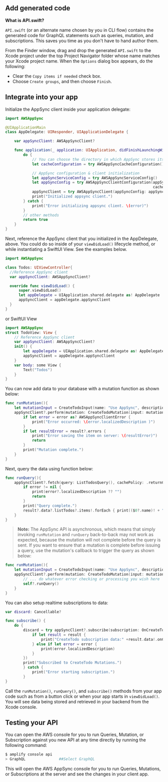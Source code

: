 ## Add generated code

**What is API.swift?**

`API.swift` (or an alternate name chosen by you in CLI flow) contains the generated code for GraphQL statements such as queries, mutation, and subscriptions. This saves you time as you don't have to hand author them.

From the Finder window, drag and drop the generated `API.swift` to the Xcode project under the top Project Navigator folder whose name matches your Xcode project name. When the `Options` dialog box appears, do the following:

* Clear the `Copy items if needed` check box.
* Choose `Create groups`, and then choose `Finish`.

## Integrate into your app

Initialize the AppSync client inside your application delegate:

```swift
import AWSAppSync

@UIApplicationMain
class AppDelegate: UIResponder, UIApplicationDelegate {

    var appSyncClient: AWSAppSyncClient?

    func application(_ application: UIApplication, didFinishLaunchingWithOptions launchOptions: [UIApplication.LaunchOptionsKey: Any]?) -> Bool {
        do {
            // You can choose the directory in which AppSync stores its persistent cache databases
            let cacheConfiguration = try AWSAppSyncCacheConfiguration()

            // AppSync configuration & client initialization
            let appSyncServiceConfig = try AWSAppSyncServiceConfig()
            let appSyncConfig = try AWSAppSyncClientConfiguration(appSyncServiceConfig: appSyncServiceConfig,
                                                                  cacheConfiguration: cacheConfiguration)
            appSyncClient = try AWSAppSyncClient(appSyncConfig: appSyncConfig)
            print("Initialized appsync client.")
        } catch {
            print("Error initializing appsync client. \(error)")
        }
        // other methods
        return true
    }
}
```

Next, reference the AppSync client that you initialized in the AppDelegate, above. You could do so inside of your `viewDidLoad()` lifecycle method, or while instantiating a SwiftUI View. See the examples below.

```swift
import AWSAppSync

class Todos: UIViewController{
  //Reference AppSync client
  var appSyncClient: AWSAppSyncClient?

  override func viewDidLoad() {
      super.viewDidLoad()
      let appDelegate = UIApplication.shared.delegate as! AppDelegate
      appSyncClient = appDelegate.appSyncClient
  }
}
```

or SwiftUI View
```swift
import AWSAppSync
struct TodoView: View {
    // Reference AppSync client
    var appSyncClient: AWSAppSyncClient?
    init() {
        let appDelegate = UIApplication.shared.delegate as! AppDelegate
        appSyncClient = appDelegate.appSyncClient
    }
    var body: some View {
        Text("Todos")
    }
}
```

You can now add data to your database with a mutation function as shown below:

```swift
func runMutation(){
    let mutationInput = CreateTodoInput(name: "Use AppSync", description:"Realtime and Offline")
    appSyncClient?.perform(mutation: CreateTodoMutation(input: mutationInput)) { (result, error) in
        if let error = error as? AWSAppSyncClientError {
            print("Error occurred: \(error.localizedDescription )")
        }
        if let resultError = result?.errors {
            print("Error saving the item on server: \(resultError)")
            return
        }
        print("Mutation complete.")
    }
}
```

Next, query the data using function below:

```swift
func runQuery(){
    appSyncClient?.fetch(query: ListTodosQuery(), cachePolicy: .returnCacheDataAndFetch) {(result, error) in
        if error != nil {
            print(error?.localizedDescription ?? "")
            return
        }
        print("Query complete.")
        result?.data?.listTodos?.items!.forEach { print(($0?.name)! + " " + ($0?.description)!) }
    }
}
```

> **Note:** The AppSync API is asynchronous, which means that simply invoking `runMutation` and `runQuery` back-to-back may not work as expected, because the mutation will not complete before the query is sent. If you want to ensure that a mutation is complete before issuing a query, use the mutation's callback to trigger the query as shown below:

```swift
func runMutation(){
    let mutationInput = CreateTodoInput(name: "Use AppSync", description:"Realtime and Offline")
    appSyncClient?.perform(mutation: CreateTodoMutation(input: mutationInput)) { [weak self] (result, error) in
        // ... do whatever error checking or processing you wish here
        self?.runQuery()
    }
}
```

You can also setup realtime subscriptions to data:

```swift
var discard: Cancellable?

func subscribe() {
    do {
        discard = try appSyncClient?.subscribe(subscription: OnCreateTodoSubscription(), resultHandler: { (result, transaction, error) in
            if let result = result {
                print("CreateTodo subscription data:" +result.data!.onCreateTodo!.name + " " + result.data!.onCreateTodo!.description!)
            } else if let error = error {
                print(error.localizedDescription)
            }
        })
        print("Subscribed to CreateTodo Mutations.")
        } catch {
            print("Error starting subscription.")
        }
}
```

Call the `runMutation()`, `runQuery()`, and `subscribe()` methods from your app code such as from a button click or when your app starts in `viewDidLoad()`. You will see data being stored and retrieved in your backend from the Xcode console.

## Testing your API
You can open the AWS console for you to run Queries, Mutation, or Subscription against you new API at any time directly by running the following command:

```bash
$ amplify console api
> GraphQL               ##Select GraphQL
```

This will open the AWS AppSync console for you to run Queries, Mutations, or Subscriptions at the server and see the changes in your client app.
